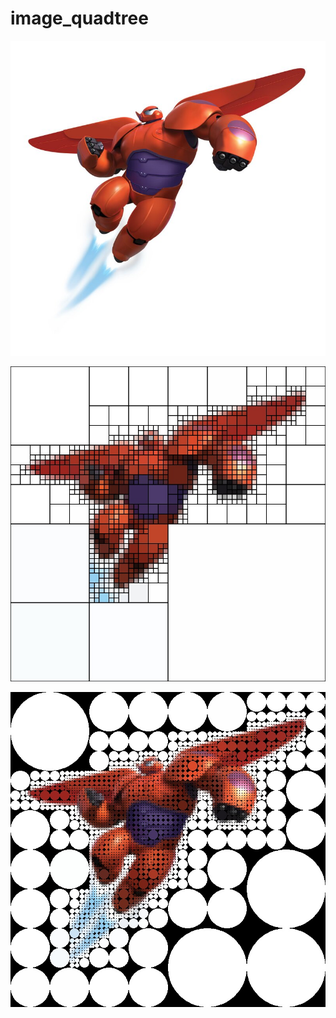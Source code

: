 # image_quadtree #
![Original Image](./docs/images/baymax.jpg)

![Style Rectangle](./docs/images/rectangle_image.jpg )

![Style Ellipse](./docs/images/ellipse_image.jpg )
